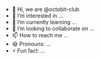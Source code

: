 - 👋 Hi, we are @octobit-club
- 👀 I’m interested in ...
- 🌱 I’m currently learning ...
- 💞️ I’m looking to collaborate on ...
- 📫 How to reach me ...
- 😄 Pronouns: ...
- ⚡ Fun fact: ...

<!---
octobit-club/octobit-club is a ✨ special ✨ repository because its `README.md` (this file) appears on your GitHub profile.
You can click the Preview link to take a look at your changes.
--->
